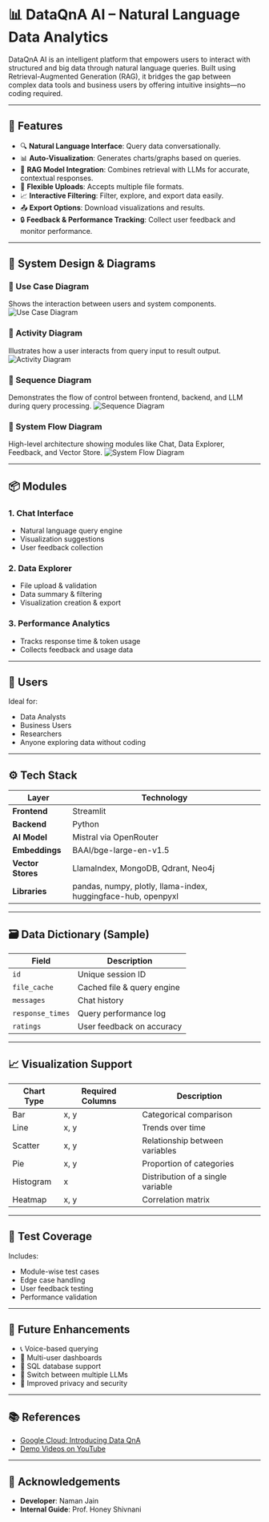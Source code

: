 # 📊 DataQnA AI – Natural Language Data Analytics

DataQnA AI is an intelligent platform that empowers users to interact with structured and big data through natural language queries. Built using Retrieval-Augmented Generation (RAG), it bridges the gap between complex data tools and business users by offering intuitive insights—no coding required.

---

## 🚀 Features
- 🔍 **Natural Language Interface**: Query data conversationally.
- 📊 **Auto-Visualization**: Generates charts/graphs based on queries.
- 🧠 **RAG Model Integration**: Combines retrieval with LLMs for accurate, contextual responses.
- 📁 **Flexible Uploads**: Accepts multiple file formats.
- 📈 **Interactive Filtering**: Filter, explore, and export data easily.
- 📤 **Export Options**: Download visualizations and results.
- 🔒 **Feedback & Performance Tracking**: Collect user feedback and monitor performance.

---

## 📐 System Design & Diagrams

### 🔷 Use Case Diagram
Shows the interaction between users and system components.
![Use Case Diagram](images/use_case.png)

### 🔄 Activity Diagram
Illustrates how a user interacts from query input to result output.
![Activity Diagram](images/activity_diagram.png)

### 🔁 Sequence Diagram
Demonstrates the flow of control between frontend, backend, and LLM during query processing.
![Sequence Diagram](images/sequence_diagram.png)

### 🧠 System Flow Diagram
High-level architecture showing modules like Chat, Data Explorer, Feedback, and Vector Store.
![System Flow Diagram](images/System_flow_diagram.png)

---

## 📦 Modules

### 1. Chat Interface
- Natural language query engine
- Visualization suggestions
- User feedback collection

### 2. Data Explorer
- File upload & validation
- Data summary & filtering
- Visualization creation & export

### 3. Performance Analytics
- Tracks response time & token usage
- Collects feedback and usage data

---

## 👥 Users

Ideal for:
- Data Analysts  
- Business Users  
- Researchers  
- Anyone exploring data without coding  

---

## ⚙️ Tech Stack

| Layer        | Technology                              |
|--------------|------------------------------------------|
| **Frontend** | Streamlit                                |
| **Backend**  | Python                                    |
| **AI Model** | Mistral via OpenRouter                   |
| **Embeddings** | BAAI/bge-large-en-v1.5                |
| **Vector Stores** | LlamaIndex, MongoDB, Qdrant, Neo4j |
| **Libraries** | pandas, numpy, plotly, llama-index, huggingface-hub, openpyxl |

---

## 🗃️ Data Dictionary (Sample)

| Field          | Description                        |
|----------------|------------------------------------|
| `id`           | Unique session ID                  |
| `file_cache`   | Cached file & query engine         |
| `messages`     | Chat history                       |
| `response_times` | Query performance log           |
| `ratings`      | User feedback on accuracy          |

---

## 📈 Visualization Support

| Chart Type | Required Columns | Description                      |
|------------|------------------|----------------------------------|
| Bar        | x, y             | Categorical comparison           |
| Line       | x, y             | Trends over time                 |
| Scatter    | x, y             | Relationship between variables   |
| Pie        | x, y             | Proportion of categories         |
| Histogram  | x                | Distribution of a single variable|
| Heatmap    | x, y             | Correlation matrix               |

---

## 🧪 Test Coverage

Includes:
- Module-wise test cases  
- Edge case handling  
- User feedback testing  
- Performance validation

---

## 🔮 Future Enhancements

- 📞 Voice-based querying  
- 👥 Multi-user dashboards  
- 🧩 SQL database support  
- 🔁 Switch between multiple LLMs  
- 🔐 Improved privacy and security  

---

## 📚 References

- [Google Cloud: Introducing Data QnA](https://cloud.google.com/blog/products/data-analytics/introducing-data-qna)
- [Demo Videos on YouTube](https://youtu.be/30_0j0XYOas)

---

## 🙏 Acknowledgements

- **Developer**: Naman Jain  
- **Internal Guide**: Prof. Honey Shivnani
